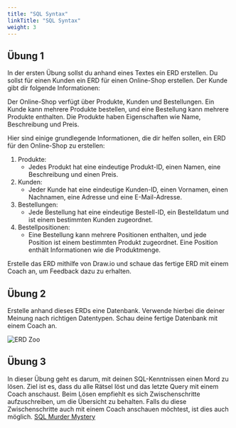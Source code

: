 ```yaml
---
title: "SQL Syntax"
linkTitle: "SQL Syntax"
weight: 3
---
```


## Übung 1
In der ersten Übung sollst du anhand eines Textes ein ERD erstellen.
Du sollst für einen Kunden ein ERD für einen Online-Shop erstellen. Der Kunde gibt dir folgende Informationen:

Der Online-Shop verfügt über Produkte, Kunden und Bestellungen. Ein Kunde kann mehrere Produkte bestellen, 
und eine Bestellung kann mehrere Produkte enthalten. Die Produkte haben Eigenschaften wie Name, Beschreibung und Preis.

Hier sind einige grundlegende Informationen, die dir helfen sollen, ein ERD für den Online-Shop zu erstellen:
1. Produkte:
   - Jedes Produkt hat eine eindeutige Produkt-ID, einen Namen, eine Beschreibung und einen Preis.
2. Kunden:
   - Jeder Kunde hat eine eindeutige Kunden-ID, einen Vornamen, einen Nachnamen, eine Adresse und eine E-Mail-Adresse.
3. Bestellungen:
    - Jede Bestellung hat eine eindeutige Bestell-ID, ein Bestelldatum und ist einem bestimmten Kunden zugeordnet.
4. Bestellpositionen:
    - Eine Bestellung kann mehrere Positionen enthalten, und jede Position ist einem bestimmten Produkt zugeordnet. 
    Eine Position enthält Informationen wie die Produktmenge.

Erstelle das ERD mithilfe von Draw.io und schaue das fertige ERD mit einem Coach an, um Feedback dazu zu erhalten.

## Übung 2
Erstelle anhand dieses ERDs eine Datenbank. Verwende hierbei die deiner Meinung nach richtigen Datentypen. Schau deine
fertige Datenbank mit einem Coach an.

![ERD Zoo](../images/Zoo-ERD.png)


## Übung 3
In dieser Übung geht es darum, mit deinen SQL-Kenntnissen einen Mord zu lösen. Ziel ist es, dass du alle Rätsel löst und
das letzte Query mit einem Coach anschaust. Beim Lösen empfiehlt es sich Zwischenschritte aufzuschreiben, um die
Übersicht zu behalten. Falls du diese Zwischenschritte auch mit einem Coach anschauen möchtest, ist dies auch möglich.
[SQL Murder Mystery](https://mystery.knightlab.com/) 
